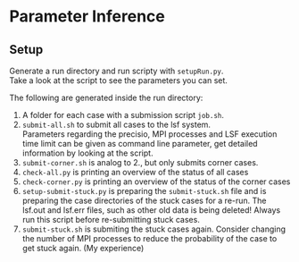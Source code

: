 # Parameter Inference
## Setup
Generate a run directory and run scripty with `setupRun.py`.  
Take a look at the script to see the parameters you can set.  

The following are generated inside the run directory:
1. A folder for each case with a submission script `job.sh`.  
2. `submit-all.sh` to submit all cases to the lsf system.  
Parameters regarding the precisio, MPI processes and LSF execution time limit can be given as command line parameter, 
get detailed information by looking at the script.   
3. `submit-corner.sh` is analog to 2., but only submits corner cases.
4. `check-all.py` is printing an overview of the status of all cases  
5. `check-corner.py` is printing an overview of the status of the corner cases  
6. `setup-submit-stuck.py` is preparing the `submit-stuck.sh` file and is preparing the case directories of the stuck
cases for a re-run. The lsf.out and lsf.err files, such as other old data is being deleted!
Always run this script before re-submitting stuck cases.
7. `submit-stuck.sh` is submiting the stuck cases again. Consider changing the number of MPI processes to reduce the
probability of the case to get stuck again. (My experience)
